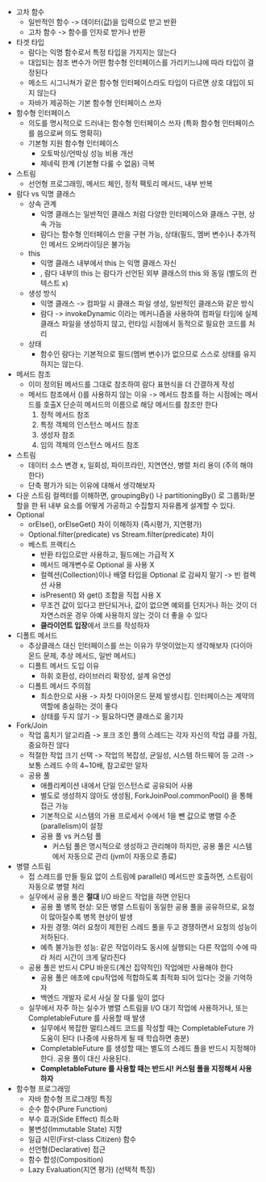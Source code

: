 - 고차 함수
  - 일반적인 함수 -> 데이터(값)을 입력으로 받고 반환
  - 고차 함수 -> 함수를 인자로 받거나 반환
- 타겟 타입
  - 람다는 익명 함수로서 특정 타입을 가지지는 않는다
  - 대입되는 참조 변수가 어떤 함수형 인터페이스를 가리키느냐에 따라 타입이 결정된다
  - 메소드 시그니쳐가 같은 함수형 인터페이스라도 타입이 다르면 상호 대입이 되지 않는다
  - 자바가 제공하는 기본 함수형 인터페이스 쓰자
- 함수형 인터페이스
  - 의도를 명시적으로 드러내는 함수형 인터페이스 쓰자 (특화 함수형 인터페이스를 씀으로써 의도 명확히)
  - 기본형 지원 함수형 인터페이스
    - 오토박싱/언박싱 성능 비용 개선
    - 제네릭 한계 (기본형 다룰 수 없음) 극복
- 스트림
  - 선언형 프로그래밍, 메서드 체인, 정적 팩토리 메서드, 내부 반복
- 람다 vs 익명 클래스
  - 상속 관계
    - 익명 클래스는 일반적인 클래스 처럼 다양한 인터페이스와 클래스 구현, 상속 가능
    - 람다는 함수형 인터페이스 만을 구현 가능, 상태(필드, 멤버 변수)나 추가적인 메서드 오버라이딩은 불가능
  - this
    - 익명 클래스 내부에서 this 는 익명 클래스 자신
    - , 람다 내부의 this 는 람다가 선언된 외부 클래스의 this 와 동일 (별도의 컨텍스트 x)
  - 생성 방식
    - 익명 클래스 -> 컴파일 시 클래스 파일 생성, 일반적인 클래스와 같은 방식
    - 람다 -> invokeDynamic 이라는 메커니즘을 사용하여 컴파일 타임에 실제 클래스 파일을 생성하지 않고, 런타임 시점에서 동적으로 필요한 코드를 처리
  - 상태
    - 함수인 람다는 기본적으로 필드(멤버 변수)가 없으므로 스스로 상태를 유지하지는 않는다.
- 메서드 참조
  - 이미 정의된 메서드를 그대로 참조하여 람다 표현식을 더 간결하게 작성
  - 메서드 참조에서 ()를 사용하지 않는 이유 -> 메서드 참조를 하는 시점에는 메서드를 호출X 단순히 메서드의 이름으로 해당 메서드를 참조만 한다
    1. 정적 메서드 참조
    2. 특정 객체의 인스턴스 메서드 참조
    3. 생성자 참조
    4. 임의 객체의 인스턴스 메서드 참조
- 스트림
  - 데이터 소스 변경 x, 일회성, 파이프라인, 지연연산, 병렬 처리 용이 (주의 해야 한다)
  - 단축 평가가 되는 이유에 대해서 생각해보자
- 다운 스트림 컬렉터를 이해하면, groupingBy() 나 partitioningBy() 로 그룹화/분할을 한 뒤 내부 요소를 어떻게 가공하고 수집할지 자유롭게 설계할 수 있다.
- Optional
  - orElse(), orElseGet() 차이 이해하자 (즉시평가, 지연평가)
  - Optional.filter(predicate) vs Stream.filter(predicate) 차이
  - 베스트 프랙티스
    - 반환 타입으로만 사용하고, 필드에는 가급적 X
    - 메서드 매개변수로 Optional 을 사용 X
    - 컬렉션(Collection)이나 배열 타입을 Optional 로 감싸지 말기 -> 빈 컬렉션 사용
    - isPresent() 와 get() 조합을 직접 사용 X
    - 무조건 값이 있다고 판단되거나, 값이 없으면 예외를 던지거나 하는 것이 더 자연스러운 경우 아예 사용하지 않는 것이 더 좋을 수 있다
    - **클라이언트 입장**에서 코드를 작성하자
- 디폴트 메서드
  - 추상클래스 대신 인터페이스를 쓰는 이유가 무엇이었는지 생각해보자 (다이아몬드 문제, 추상 메서드, 일반 메서드)
  - 디폴트 메서드 도입 이유
    - 하휘 호환성, 라이브러리 확장성, 설계 유연성
  - 디폴트 메서드 주의점
    - 최소한으로 사용 -> 자칫 다이아몬드 문제 발생시킴. 인터페이스는 계약의 역할에 충실하는 것이 좋다
    - 상태를 두지 않기 -> 필요하다면 클래스로 옮기자
- Fork/Join
  - 작업 훔치기 알고리즘 -> 포크 조인 풀의 스레드는 각자 자신의 작업 큐를 가짐, 중요하진 않다
  - 적절한 작업 크기 선택 -> 작업의 복잡성, 균일성, 시스템 하드웨어 등 고려 -> 보통 스레드 수의 4~10배, 참고로만 알자
  - 공용 풀
    - 애플리케이션 내에서 단일 인스턴스로 공유되어 사용
    - 별도로 생성하지 않아도 생성됨, ForkJoinPool.commonPool() 을 통해 접근 가능
    - 기본적으로 시스템의 가용 프로세서 수에서 1을 뺀 값으로 병렬 수준(parallelism)이 설정
    - 공용 풀 vs 커스텀 풀
      - 커스텀 풀은 명시적으로 생성하고 관리해야 하지만, 공용 풀은 시스템에서 자동으로 관리 (jvm이 자동으로 종료)
- 병렬 스트림
  - 접 스레드를 만들 필요 없이 스트림에 parallel() 메서드만 호출하면, 스트림이 자동으로 병렬 처리
  - 실무에서 공용 풀은 **절대** I/O 바운드 작업을 하면 안된다
    - 공용 풀 병목 현상: 모든 병렬 스트림이 동일한 공용 풀을 공유하므로, 요청이 많아질수록 병목 현상이 발생
    - 자원 경쟁: 여러 요청이 제한된 스레드 풀을 두고 경쟁하면서 요청의 성능이 저하된다.
    - 예측 불가능한 성능: 같은 작업이라도 동시에 실행되는 다른 작업의 수에 따라 처리 시간이 크게 달라진다
  - 공용 풀은 반드시 CPU 바운드(계산 집약적인) 작업에만 사용해야 한다
    - 공용 풀은 애초에 cpu작업에 적합하도록 최적화 되어 있다는 것을 기억하자
    - 백엔드 개발자 로서 사실 잘 다룰 일이 없다
  - 실무에서 자주 하는 실수가 병렬 스트림을 I/O 대기 작업에 사용하거나, 또는 CompletableFuture 를 사용할 때 발생
    - 실무에서 복잡한 멀티스레드 코드를 작성할 때는 CompletableFuture 가 도움이 된다 (나중에 사용하게 될 때 학습하면 충분)
    - CompletableFuture 를 생성할 때는 별도의 스레드 풀을 반드시 지정해야 한다. 공용 풀이 대신 사용된다. 
    - **CompletableFuture 를 사용할 때는 반드시! 커스텀 풀을 지정해서 사용하자**
- 함수형 프로그래밍
  - 자바 함수형 프로그래밍 특징
  - 순수 함수(Pure Function)
  - 부수 효과(Side Effect) 최소화
  - 불변성(Immutable State) 지향 
  - 일급 시민(First-class Citizen) 함수 
  - 선언형(Declarative) 접근 
  - 함수 합성(Composition)
  - Lazy Evaluation(지연 평가) (선택적 특징)